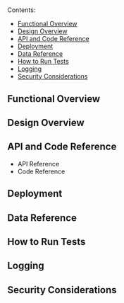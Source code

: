 # <module name>

Contents:
- [Functional Overview](#functional-overview)
- [Design Overview](#design-overview)
- [API and Code Reference](#api-and-code-reference)
- [Deployment](#deployment)
- [Data Reference](#data-reference)
- [How to Run Tests](#how-to-run-tests)
- [Logging](#logging)
- [Security Considerations](#security-considerations)
    

## Functional Overview
<!-- A high level overview of what the component is supposed to do and how it works. We recommend using diagrams to illustrate cross-module interactions and important flows within the same module -->
## Design Overview
<!--- Describe code structure (packages), diagrams to show how this module interacts with other modules, add class diagrams for set of core classes, sequence diagrams that depict core functionalities, design constraints,   --->
## API and Code Reference
- API Reference <!-- Link to [OpenAPI](https://swagger.io/specification/) document which can be viewed with [SwaggerUI](https://swagger.io/tools/swagger-ui/) -->
- Code Reference <!-- Link to auto-generated docs that are extracted from the code, for example, Javadocs -->
## Deployment 
<!-- Instructions on how to properly deploy this component. Included are what persistence, caching, file system, network (e.g. port), compute or other system requirements are needed to make it run.-->
## Data Reference
<!-- If the component needs a database or cache, an overview of the required schema or information tree.-->
## How to Run Tests
## Logging
 <!--- Log file name, how to enable and change logging levels for this module --->
## Security Considerations